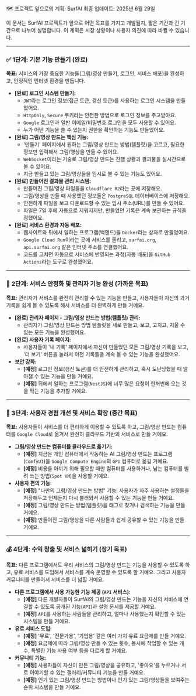 🗺️ 프로젝트 앞으로의 계획: SurfAI
최종 업데이트: 2025년 6월 29일

이 문서는 SurfAI 프로젝트가 앞으로 어떤 목표를 가지고 개발될지, 짧은 기간과 긴 기간으로 나누어 설명합니다. 이 계획은 시장 상황이나 사용자 의견에 따라 바뀔 수 있습니다.

---

### ✅ 1단계: 기본 기능 만들기 (완료)

**목표:** 서비스의 가장 중요한 기능들(그림/영상 만들기, 로그인, 서비스 배포)을 완성하고, 안정적인 인터넷 환경을 만듭니다.

-   **[완료] 로그인 시스템 만들기:**
    -   `JWT`라는 로그인 정보(접근 토큰, 갱신 토큰)를 사용하는 로그인 시스템을 만들었어요.
    -   `HttpOnly`, `Secure` 쿠키라는 안전한 방법으로 로그인 정보를 주고받아요.
    -   `Google` 로그인과 일반 이메일/비밀번호 로그인을 모두 사용할 수 있어요.
    -   누가 어떤 기능을 쓸 수 있는지 권한을 확인하는 기능도 만들었어요.
-   **[완료] 그림/영상 만드는 핵심 기능:**
    -   '만들기' 페이지에서 원하는 그림/영상 만드는 방법(템플릿)을 고르고, 필요한 정보만 입력해서 그림/영상을 만들 수 있어요.
    -   `WebSocket`이라는 기술로 그림/영상 만드는 진행 상황과 결과물을 실시간으로 볼 수 있어요.
    -   지금 만들고 있는 그림/영상들을 임시로 볼 수 있는 기능도 있어요.
-   **[완료] 만들어진 결과물 관리 시스템:**
    -   만들어진 그림/영상 파일들을 `Cloudflare R2`라는 곳에 저장해요.
    -   그림/영상을 만들 때 사용했던 정보들은 `PostgreSQL` 데이터베이스에 저장해요.
    -   안전하게 파일을 보고 다운로드할 수 있는 임시 주소(URL)를 만들 수 있어요.
    -   파일은 7일 후에 자동으로 지워지지만, 만들었던 기록은 계속 보관하는 규칙을 정했어요.
-   **[완료] 서비스 환경과 자동 배포:**
    -   웹사이트와 뒤에서 일하는 프로그램(백엔드)을 `Docker`라는 상자로 만들었어요.
    -   `Google Cloud Run`이라는 곳에 서비스를 올리고, `surfai.org`, `api.surfai.org` 같은 인터넷 주소를 연결했어요.
    -   코드를 고치면 자동으로 서비스에 반영되는 과정(자동 배포)을 `GitHub Actions`라는 도구로 완성했어요.

---

### 🚀 2단계: 서비스 안정화 및 관리자 기능 완성 (가까운 목표)

**목표:** 관리자가 서비스를 완전히 관리할 수 있는 기능을 만들고, 사용자들이 자신의 과거 기록을 쉽게 볼 수 있도록 해서 서비스를 더 완벽하게 만들 거예요.

-   **[완료] 관리자 페이지 - 그림/영상 만드는 방법(템플릿) 관리:**
    -   관리자가 그림/영상 만드는 방법 템플릿을 새로 만들고, 보고, 고치고, 지울 수 있는 모든 기능을 완성했어요.
-   **[완료] 사용자 기록 페이지:**
    -   사용자들이 '내 기록' 페이지에서 자신이 만들었던 모든 그림/영상 기록을 보고, '더 보기' 버튼을 눌러서 이전 기록들을 계속 볼 수 있는 기능을 완성했어요.
-   **보안 강화:**
    -   **[예정]** 로그인 정보(갱신 토큰)를 더 안전하게 관리하고, 혹시 도난당했을 때 알아챌 수 있는 기능을 만들 거예요.
    -   **[예정]** 뒤에서 일하는 프로그램(`NestJS`)에 너무 많은 요청이 한꺼번에 오는 것을 막는 기능을 추가할 거예요.

---

### 🌟 3단계: 사용자 경험 개선 및 서비스 확장 (중간 목표)

**목표:** 사용자들이 서비스를 더 편리하게 이용할 수 있도록 하고, 그림/영상 만드는 컴퓨터를 `Google Cloud`로 옮겨서 완전히 클라우드 기반의 서비스로 만들 거예요.

-   **그림/영상 만드는 컴퓨터를 클라우드로 옮기기:**
    -   **[예정]** 지금은 개인 컴퓨터에서 작동하는 AI 그림/영상 만드는 프로그램(`ComfyUI`)을 `Google Compute Engine`의 `GPU` 컴퓨터로 옮길 거예요.
    -   **[예정]** 비용을 아끼기 위해 필요할 때만 컴퓨터를 사용하거나, 남는 컴퓨터를 빌려 쓰는 방법(`Spot VM`)을 사용할 거예요.
-   **사용자 편의 기능:**
    -   **[예정]** "나만의 그림/영상 만드는 방법" 기능: 사용자가 자주 사용하는 설정들을 저장해두고 언제든지 다시 불러와서 사용할 수 있는 기능을 만들 거예요.
    -   **[예정]** 그림/영상 만드는 방법(템플릿)을 태그로 찾거나 검색하는 기능을 만들 거예요.
    -   **[예정]** 만들어진 그림/영상을 다른 사람들과 쉽게 공유할 수 있는 기능을 만들 거예요.

---

### 💰 4단계: 수익 창출 및 서비스 넓히기 (장기 목표)

**목표:** 다른 프로그램에서도 우리 서비스의 그림/영상 만드는 기능을 사용할 수 있도록 하고, 유료 서비스를 도입해서 서비스를 계속 운영할 수 있도록 할 거예요. 그리고 사용자 커뮤니티를 만들어서 서비스를 더 넓힐 거예요.

-   **다른 프로그램에서 사용 가능한 기능 제공 (`API` 서비스):**
    -   **[예정]** 다른 개발자들이 SurfAI의 그림/영상 만드는 기능을 자신의 서비스에 연결할 수 있도록 공개된 기능(`API`)과 설명 문서를 제공할 거예요.
    -   **[예정]** `API`를 사용하는 사람들을 관리하고, 얼마나 사용했는지 확인할 수 있는 시스템을 만들 거예요.
-   **유료 서비스 도입:**
    -   **[예정]** '무료', '전문가용', '기업용' 같은 여러 가지 유료 요금제를 만들 거예요.
    -   **[예정]** 요금제에 따라 그림/영상 만들 수 있는 횟수, 동시에 작업할 수 있는 개수, 특별한 기능 사용 여부 등을 다르게 할 거예요.
-   **커뮤니티 기능:**
    -   **[예정]** 사용자들이 자신이 만든 그림/영상을 공유하고, '좋아요'를 누르거나 서로 이야기할 수 있는 갤러리/커뮤니티 기능을 만들 거예요.
    -   **[예정]** 인기 있는 그림/영상 만드는 방법이나 인기 있는 그림/영상들을 보여주는 순위 시스템을 만들 거예요.